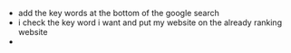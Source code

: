 - add the key words at the bottom of the google search
- i check the key word i want and put my website on the already ranking website
-